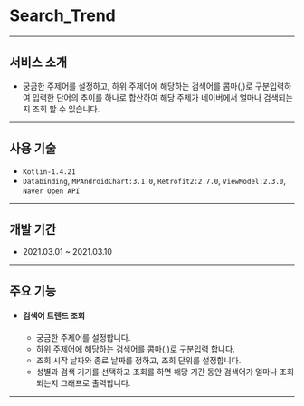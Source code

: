 # Search_Trend

---

## 서비스 소개

- 궁금한 주제어를 설정하고, 하위 주제어에 해당하는 검색어를 콤마(,)로 구분입력하여 입력한 단어의 추이를 하나로 합산하여 해당 주제가 네이버에서 얼마나 검색되는지 조회 할 수 있습니다.

---

## 사용 기술

- `Kotlin-1.4.21`
- `Databinding`, `MPAndroidChart:3.1.0`, `Retrofit2:2.7.0`, `ViewModel:2.3.0`, `Naver Open API `

---

## 개발 기간

- 2021.03.01 ~ 2021.03.10
---

## 주요 기능

 - #### 검색어 트렌드 조회

   - 궁금한 주제어를 설정합니다.
   - 하위 주제어에 해당하는 검색어를 콤마(,)로 구분입력 합니다.
   - 조회 시작 날짜와 종료 날짜를 정하고, 조회 단위를 설정합니다.
   - 성별과 검색 기기를 선택하고 조회를 하면 해당 기간 동안 검색어가 얼마나 조회되는지 그래프로 출력합니다.

---
